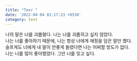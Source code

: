 ```yaml
---
title: "Texr "
date: '2022-04-04 01:17:23 +0530'
category: text
---
```

나의 말은 너를 괴롭혔다. 나는 너를 괴롭히고 싶지 않았다. <br>
나는 너를 좋아하기 때문에, 나는 항상 너에게 애정을 담은 말만 했다.<br>
슬프게도 너에게 내 말이 안좋게 들렸다면 나는 어찌할 방도가 없다.<br>
나는 너를 많이 좋아했었다. 그만 너를 잊고 싶다.


